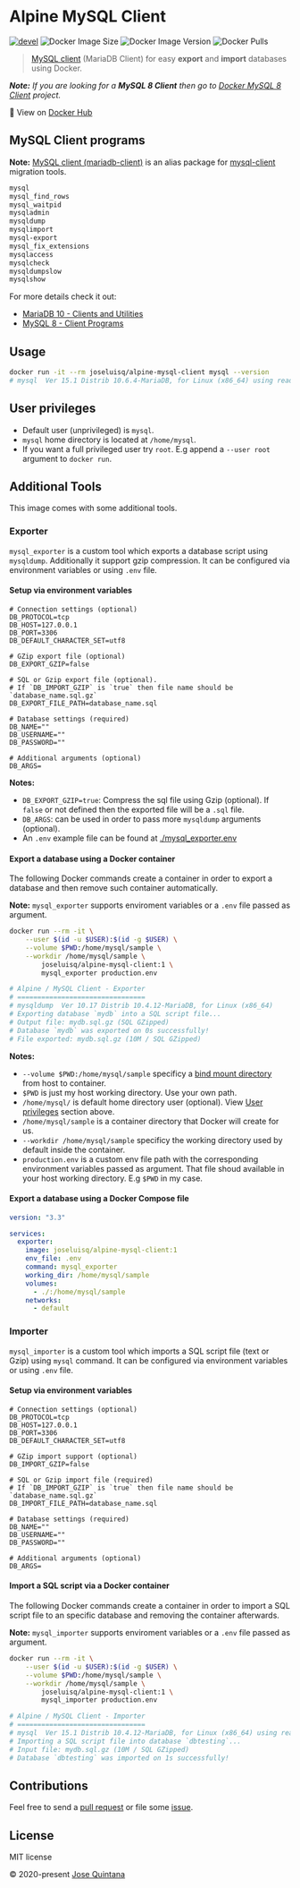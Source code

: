 # Alpine MySQL Client

[![devel](https://github.com/joseluisq/alpine-mysql-client/actions/workflows/devel.yml/badge.svg)](https://github.com/joseluisq/alpine-mysql-client/actions/workflows/devel.yml) ![Docker Image Size](https://img.shields.io/docker/image-size/joseluisq/alpine-mysql-client/1) ![Docker Image Version](https://img.shields.io/docker/v/joseluisq/alpine-mysql-client/1) ![Docker Pulls](https://img.shields.io/docker/pulls/joseluisq/alpine-mysql-client.svg)

> [MySQL client](https://dev.mysql.com/doc/refman/8.0/en/programs-client.html) (MariaDB Client) for easy **export** and **import** databases using Docker.

_**Note:** If you are looking for a **MySQL 8 Client** then go to [Docker MySQL 8 Client](https://github.com/joseluisq/docker-mysql-client) project._

🐳  View on [Docker Hub](https://hub.docker.com/r/joseluisq/alpine-mysql-client/)

## MySQL Client programs

**Note:** [MySQL client (mariadb-client)](https://pkgs.alpinelinux.org/package/v3.11/main/x86_64/mysql-client) is an alias package for [mysql-client](https://dev.mysql.com/doc/refman/8.0/en/programs-client.html) migration tools.

```sh
mysql
mysql_find_rows
mysql_waitpid
mysqladmin
mysqldump
mysqlimport
mysql-export
mysql_fix_extensions
mysqlaccess
mysqlcheck
mysqldumpslow
mysqlshow
```

For more details check it out:

- [MariaDB 10 - Clients and Utilities](https://mariadb.com/kb/en/clients-utilities/)
- [MySQL 8 - Client Programs](https://dev.mysql.com/doc/refman/8.0/en/programs-client.html)

## Usage

```sh
docker run -it --rm joseluisq/alpine-mysql-client mysql --version
# mysql  Ver 15.1 Distrib 10.6.4-MariaDB, for Linux (x86_64) using readline 5.1
```

## User privileges

- Default user (unprivileged) is `mysql`.
- `mysql` home directory is located at `/home/mysql`.
- If you want a full privileged user try `root`. E.g append a `--user root` argument to `docker run`.

## Additional Tools

This image comes with some additional tools.

### Exporter

`mysql_exporter` is a custom tool which exports a database script using `mysqldump`. Additionally it support gzip compression.
It can be configured via environment variables or using `.env` file.

#### Setup via environment variables

```env
# Connection settings (optional)
DB_PROTOCOL=tcp
DB_HOST=127.0.0.1
DB_PORT=3306
DB_DEFAULT_CHARACTER_SET=utf8

# GZip export file (optional)
DB_EXPORT_GZIP=false

# SQL or Gzip export file (optional).
# If `DB_IMPORT_GZIP` is `true` then file name should be `database_name.sql.gz`
DB_EXPORT_FILE_PATH=database_name.sql

# Database settings (required)
DB_NAME=""
DB_USERNAME=""
DB_PASSWORD=""

# Additional arguments (optional)
DB_ARGS=
```

**Notes:**

- `DB_EXPORT_GZIP=true`: Compress the sql file using Gzip (optional). If `false` or not defined then the exported file will be a `.sql` file.
- `DB_ARGS`: can be used in order to pass more `mysqldump` arguments (optional). 
- An `.env` example file can be found at [./mysql_exporter.env](./mysql_exporter.env)

#### Export a database using a Docker container

The following Docker commands create a container in order to export a database and then remove such container automatically.

**Note:** `mysql_exporter` supports enviroment variables or a `.env` file passed as argument.

```sh
docker run --rm -it \
    --user $(id -u $USER):$(id -g $USER) \
    --volume $PWD:/home/mysql/sample \
    --workdir /home/mysql/sample \
        joseluisq/alpine-mysql-client:1 \
        mysql_exporter production.env

# Alpine / MySQL Client - Exporter
# ================================
# mysqldump  Ver 10.17 Distrib 10.4.12-MariaDB, for Linux (x86_64)
# Exporting database `mydb` into a SQL script file...
# Output file: mydb.sql.gz (SQL GZipped)
# Database `mydb` was exported on 0s successfully!
# File exported: mydb.sql.gz (10M / SQL GZipped)
```

__Notes:__

- `--volume $PWD:/home/mysql/sample` specificy a [bind mount directory](https://docs.docker.com/storage/bind-mounts/) from host to container.
- `$PWD` is just my host working directory. Use your own path.
- `/home/mysql/` is default home directory user (optional). View [User privileges](#user-privileges) section above.
- `/home/mysql/sample` is a container directory that Docker will create for us.
- `--workdir /home/mysql/sample` specificy the working directory used by default inside the container.
- `production.env` is a custom env file path with the corresponding environment variables passed as argument. That file shoud available in your host working directory. E.g `$PWD` in my case.

#### Export a database using a Docker Compose file

```yaml
version: "3.3"

services:
  exporter:
    image: joseluisq/alpine-mysql-client:1
    env_file: .env
    command: mysql_exporter
    working_dir: /home/mysql/sample
    volumes:
      - ./:/home/mysql/sample
    networks:
      - default
```

### Importer

`mysql_importer` is a custom tool which imports a SQL script file (text or Gzip) using `mysql` command.
It can be configured via environment variables or using `.env` file.

#### Setup via environment variables

```env
# Connection settings (optional)
DB_PROTOCOL=tcp
DB_HOST=127.0.0.1
DB_PORT=3306
DB_DEFAULT_CHARACTER_SET=utf8

# GZip import support (optional)
DB_IMPORT_GZIP=false

# SQL or Gzip import file (required)
# If `DB_IMPORT_GZIP` is `true` then file name should be `database_name.sql.gz`
DB_IMPORT_FILE_PATH=database_name.sql

# Database settings (required)
DB_NAME=""
DB_USERNAME=""
DB_PASSWORD=""

# Additional arguments (optional)
DB_ARGS=
```

#### Import a SQL script via a Docker container

The following Docker commands create a container in order to import a SQL script file to an specific database and removing the container afterwards.

**Note:** `mysql_importer` supports enviroment variables or a `.env` file passed as argument.

```sh
docker run --rm -it \
    --user $(id -u $USER):$(id -g $USER) \
    --volume $PWD:/home/mysql/sample \
    --workdir /home/mysql/sample \
        joseluisq/alpine-mysql-client:1 \
        mysql_importer production.env

# Alpine / MySQL Client - Importer
# ================================
# mysql  Ver 15.1 Distrib 10.4.12-MariaDB, for Linux (x86_64) using readline 5.1
# Importing a SQL script file into database `dbtesting`...
# Input file: mydb.sql.gz (10M / SQL GZipped)
# Database `dbtesting` was imported on 1s successfully!
```

## Contributions

Feel free to send a [pull request](https://github.com/joseluisq/alpine-mysql-client/pulls) or file some [issue](https://github.com/joseluisq/alpine-mysql-client/issues).

## License

MIT license

© 2020-present [Jose Quintana](https://git.io/joseluisq)
